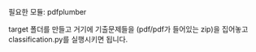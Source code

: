 필요한 모듈: pdfplumber

target 폴더를 만들고 거기에 기출문제들을 (pdf/pdf가 들어있는 zip)을 집어놓고 classification.py를 실행시키면 됩니다.

